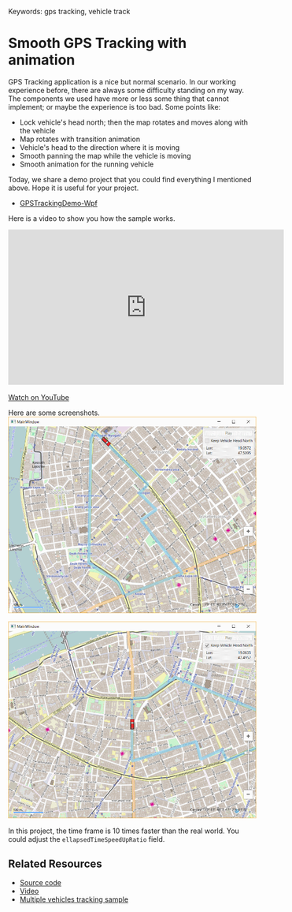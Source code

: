Keywords: gps tracking, vehicle track

# Smooth GPS Tracking with animation
GPS Tracking application is a nice but normal scenario. In our working experience before, there are always some difficulty standing on my way. The components we used have more or less some thing that cannot implement; or maybe the experience is too bad. Some points like:

- Lock vehicle's head north; then the map rotates and moves along with the vehicle
- Map rotates with transition animation
- Vehicle's head to the direction where it is moving
- Smooth panning the map while the vehicle is moving
- Smooth animation for the running vehicle

Today, we share a demo project that you could find everything I mentioned above. Hope it is useful for your project.

- [GPSTrackingDemo-Wpf](https://github.com/SlimGIS/GPSTrackingDemo-Wpf)

Here is a video to show you how the sample works.

<iframe width="560" height="315" src="https://www.youtube.com/embed/gXhg8Bnbf3o" frameborder="0" allowfullscreen></iframe>

[Watch on YouTube](https://youtu.be/gXhg8Bnbf3o)

Here are some screenshots.
![GPSTracking_Normal](https://raw.githubusercontent.com/SlimGIS/GPSTrackingDemo-Wpf/master/Scrennshots/Screenshot_Normal.png)

![GPSTracking_HeadNorth](https://raw.githubusercontent.com/SlimGIS/GPSTrackingDemo-Wpf/master/Scrennshots/Screenshot_HeadNorth.png)

In this project, the time frame is 10 times faster than the real world. You could adjust the `ellapsedTimeSpeedUpRatio` field.

## Related Resources
- [Source code](https://github.com/SlimGIS/GPSTrackingDemo-Wpf)
- [Video](https://youtu.be/gXhg8Bnbf3o)
- [Multiple vehicles tracking sample](https://slimgis.com/documents/gps-tracking-multi-vehicle-wpf)

